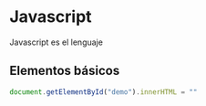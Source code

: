 # Javascript

Javascript es el lenguaje

## Elementos básicos

```js
document.getElementById("demo").innerHTML = ""
```
